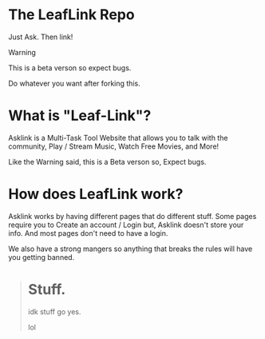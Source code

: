 # The LeafLink Repo
Just Ask. Then link!

> [!Warning]
> This is a beta verson so expect bugs.
>
> Do whatever you want after forking this.

# What is "Leaf-Link"? 
Asklink is a Multi-Task Tool Website that allows you to talk with the community, Play / Stream Music, Watch Free Movies, and More!

Like the Warning said, this is a Beta verson so, Expect bugs.

# How does LeafLink work?
Asklink works by having different pages that do different stuff. Some pages require you to Create an account / Login but, Asklink doesn't store your info. And most pages don't need to have a login.

We also have a strong mangers so anything that breaks the rules will have you getting banned.

> # Stuff.
> idk stuff go yes.
>
> lol
